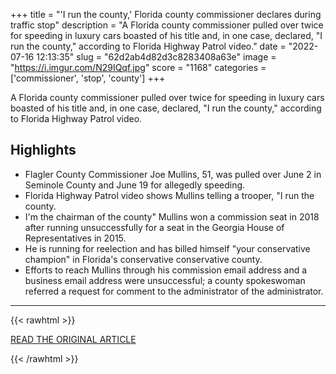 +++
title = "'I run the county,' Florida county commissioner declares during traffic stop"
description = "A Florida county commissioner pulled over twice for speeding in luxury cars boasted of his title and, in one case, declared, \"I run the county,\" according to Florida Highway Patrol video."
date = "2022-07-16 12:13:35"
slug = "62d2ab4d82d3c8283408a63e"
image = "https://i.imgur.com/N29IQqf.jpg"
score = "1168"
categories = ['commissioner', 'stop', 'county']
+++

A Florida county commissioner pulled over twice for speeding in luxury cars boasted of his title and, in one case, declared, \"I run the county,\" according to Florida Highway Patrol video.

## Highlights

- Flagler County Commissioner Joe Mullins, 51, was pulled over June 2 in Seminole County and June 19 for allegedly speeding.
- Florida Highway Patrol video shows Mullins telling a trooper, "I run the county.
- I'm the chairman of the county" Mullins won a commission seat in 2018 after running unsuccessfully for a seat in the Georgia House of Representatives in 2015.
- He is running for reelection and has billed himself "your conservative champion" in Florida's conservative conservative county.
- Efforts to reach Mullins through his commission email address and a business email address were unsuccessful; a county spokeswoman referred a request for comment to the administrator of the administrator.

---

{{< rawhtml >}}
  <p class="article-category">
    <a target="_blank" href="https://www.nbcnews.com/news/us-news/-run-county-florida-county-commissioner-declares-traffic-stop-rcna38386">READ THE ORIGINAL ARTICLE</a>
  </p>
{{< /rawhtml >}}
